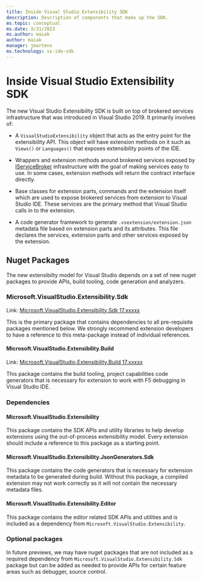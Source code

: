 ```yaml
---
title: Inside Visual Studio Extensibility SDK
description: Description of components that make up the SDK.
ms.topic: conceptual
ms.date: 3/31/2023
ms.author: maiak
author: maiak
manager: jmartens
ms.technology: vs-ide-sdk
---
```


# Inside Visual Studio Extensibility SDK

The new Visual Studio Extensibility SDK is built on top of brokered services infrastructure that was introduced in Visual Studio 2019. It primarily involves of:

* A `VisualStudioExtensibility` object that acts as the entry point for the extensibility API. This object will have extension methods on it such as `Views()` or `Languages()` that exposes extensibility points of the IDE.

* Wrappers and extension methods around brokered services exposed by [IServiceBroker](https://docs.microsoft.com/en-us/dotnet/api/microsoft.servicehub.framework.iservicebroker?view=visualstudiosdk-2019) infrastructure with the goal of making services easy to use. In some cases, extension methods will return the contract interface directly.

* Base classes for extension parts, commands and the extension itself which are used to expose brokered services from extension to Visual Studio IDE. These services are the primary method that Visual Studio calls in to the extension.

* A code generator framework to generate `.vsextension/extension.json` metadata file based on extension parts and its attributes. This file declares the services, extension parts and other services exposed by the extension.

## Nuget Packages

The new extensibilty model for Visual Studio depends on a set of new nuget packages to provide APIs, build tooling, code generation and analyzers.

### Microsoft.VisualStudio.Extensibility.Sdk

Link: [Microsoft.VisualStudio.Extensibility.Sdk 17.xxxxx](https://www.nuget.org/packages/Microsoft.VisualStudio.Extensibility.Sdk/17.6.28-preview-1)

This is the primary package that contains dependencies to all pre-requisite packages mentioned below. We strongly recommend extension developers to have a reference to this meta-package instead of individual references.

#### Microsoft.VisualStudio.Extensibility.Build

Link: [Microsoft.VisualStudio.Extensibility.Build 17.xxxxx](https://www.nuget.org/packages/Microsoft.VisualStudio.Extensibility.Build/17.6.28-preview-1)

This package contains the build tooling, project capabilities code generators that is necessary for extension to work with F5 debugging in Visual Studio IDE.

### Dependencies

#### Microsoft.VisualStudio.Extensibility

This package contains the SDK APIs and utility libraries to help develop extensions using the out-of-process extensibility model. Every extension should include a reference to this package as a starting point.

#### Microsoft.VisualStudio.Extensibility.JsonGenerators.Sdk

This package contains the code generators that is necessary for extension metadata to be generated during build. Without this package, a compiled extension may not work correctly as it will not contain the necessary metadata files.

#### Microsoft.VisualStudio.Extensibility.Editor

This package contains the editor related SDK APIs and utilities and is included as a dependency from `Microsoft.VisualStudio.Extensibility`.

### Optional packages

In future previews, we may have nuget packages that are not included as a required dependency from `Microsoft.VisualStudio.Extensibility.Sdk` package but can be added as needed to provide APIs for certain feature areas such as debugger, source control.